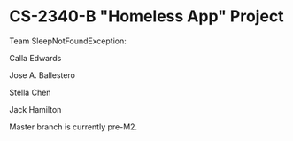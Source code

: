 # CS-2340-B "Homeless App" Project

Team SleepNotFoundException:

Calla Edwards

Jose A. Ballestero

Stella Chen

Jack Hamilton


Master branch is currently pre-M2.